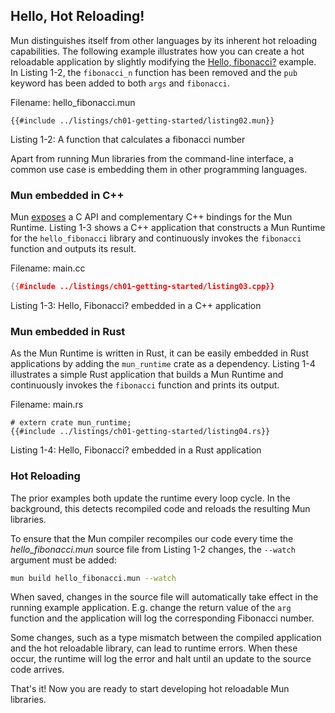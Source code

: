 ## Hello, Hot Reloading!

Mun distinguishes itself from other languages by its inherent hot reloading capabilities. The
following example illustrates how you can create a hot reloadable application by slightly modifying
the [Hello, fibonacci?](ch01-01-hello-fibonacci.md) example. In Listing 1-2, the `fibonacci_n`
function has been removed and the `pub` keyword has been added to both `args` and `fibonacci`.

Filename: hello_fibonacci.mun

<!-- HACK: Add an extension to support hiding of Mun code -->
```rust,ignore 
{{#include ../listings/ch01-getting-started/listing02.mun}}
```

<span class="caption">Listing 1-2: A function that calculates a fibonacci number</span>

Apart from running Mun libraries from the command-line interface, a common use case is
embedding them in other programming languages.

### Mun embedded in C++

Mun [exposes](https://github.com/mun-lang/runtime-ffi) a C API and complementary C++ bindings for
the Mun Runtime. Listing 1-3 shows a C++ application that constructs a Mun Runtime for the
`hello_fibonacci` library and continuously invokes the `fibonacci` function and outputs its result.

Filename: main.cc

```cpp
{{#include ../listings/ch01-getting-started/listing03.cpp}}
```

<span class="caption">Listing 1-3: Hello, Fibonacci? embedded in a C++ application</span>

### Mun embedded in Rust

As the Mun Runtime is written in Rust, it can be easily embedded in Rust applications by adding the
`mun_runtime` crate as a dependency. Listing 1-4 illustrates a simple Rust application that builds
a Mun Runtime and continuously invokes the `fibonacci` function and prints its output.

Filename: main.rs

```rust,no_run,noplaypen
# extern crate mun_runtime;
{{#include ../listings/ch01-getting-started/listing04.rs}}
```

<span class="caption">Listing 1-4: Hello, Fibonacci? embedded in a Rust application</span>

### Hot Reloading

The prior examples both update the runtime every loop cycle. In the background, this detects
recompiled code and reloads the resulting Mun libraries.

To ensure that the Mun compiler recompiles our code every time the *hello_fibonacci.mun* source
file from Listing 1-2 changes, the `--watch` argument must be added:

```bash
mun build hello_fibonacci.mun --watch
```

When saved, changes in the source file will automatically take effect in the running example
application. E.g. change the return value of the `arg` function and the application will log the
corresponding Fibonacci number.

Some changes, such as a type mismatch between the compiled application and the hot reloadable library, can lead to runtime errors. When these occur, the runtime will log the error and halt until an update to the source code arrives.

That's it! Now you are ready to start developing hot reloadable Mun libraries.
